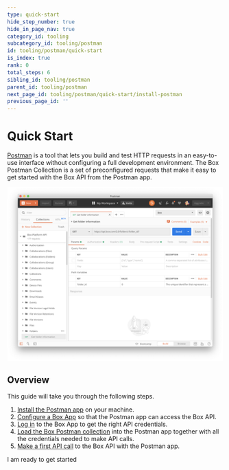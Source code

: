 ```yaml
---
type: quick-start
hide_step_number: true
hide_in_page_nav: true
category_id: tooling
subcategory_id: tooling/postman
id: tooling/postman/quick-start
is_index: true
rank: 0
total_steps: 6
sibling_id: tooling/postman
parent_id: tooling/postman
next_page_id: tooling/postman/quick-start/install-postman
previous_page_id: ''
---
```


<!-- alex disable postman-postwoman -->

# Quick Start

[Postman](https://getpostman.com) is a tool that lets you build and test HTTP
requests in an easy-to-use
interface without configuring a full development environment. The Box Postman
Collection is a set of preconfigured requests that make it easy to get started
with the Box API from the Postman app.

<ImageFrame center>

![An example of the Postman app](./postman-example.png)

</ImageFrame>

## Overview

This guide will take you through the following steps.

1. [Install the Postman app](g://tooling/postman/quick-start/install-postman/)
on your machine.
2. [Configure a Box App](g://tooling/postman/quick-start/configure-box-app/) so
that the Postman app can access the Box API.
3. [Log in](g://tooling/postman/quick-start/log-in-to-box/) to the Box App to
get the right API credentials.
4. [Load the Box Postman
collection](g://tooling/postman/quick-start/load-postman-collection/) into
the Postman app together with all the credentials needed to make API calls.
5. [Make a first API call](g://tooling/postman/quick-start/make-api-call/)
to the Box API with the Postman app.

<Next>

I am ready to get started

</Next>
